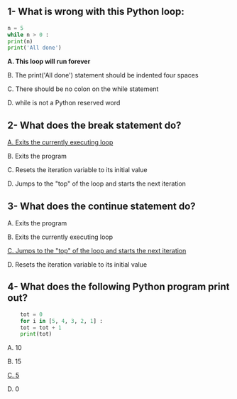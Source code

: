 <h2>1- What is wrong with this Python loop:</h2>

```python 
n = 5
while n > 0 :
print(n)
print('All done')
```
<b>A. This loop will run forever</b>
<p>B. The print('All done') statement should be indented four spaces</p>
<p>C. There should be no colon on the while statement</p>
<p>D. while is not a Python reserved word</p>

<h2>2- What does the break statement do?</h2>

<p><u>A. Exits the currently executing loop</u></p>
<p>B. Exits the program</p>
<p>C. Resets the iteration variable to its initial value</p>
<p>D. Jumps to the "top" of the loop and starts the next iteration</p>

<h2>3- What does the continue statement do?</h2>
<p>A. Exits the program</p>
<p>B. Exits the currently executing loop</p>
<p><u>C. Jumps to the "top" of the loop and starts the next iteration</u></p>
<p>D. Resets the iteration variable to its initial value</p>

<h2>4- What does the following Python program print out?</h2>

```python
    tot = 0
    for i in [5, 4, 3, 2, 1] :
    tot = tot + 1
    print(tot)
```

<p>A. 10</p>
<p>B. 15</p>
<p><u>C. 5</u></p>
<p>D. 0</p>
